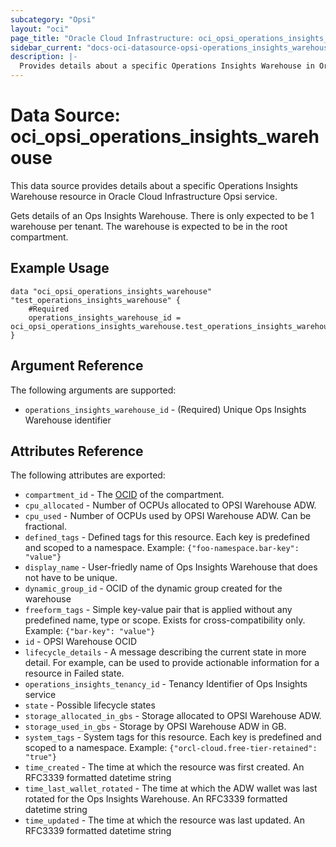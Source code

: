 ```yaml
---
subcategory: "Opsi"
layout: "oci"
page_title: "Oracle Cloud Infrastructure: oci_opsi_operations_insights_warehouse"
sidebar_current: "docs-oci-datasource-opsi-operations_insights_warehouse"
description: |-
  Provides details about a specific Operations Insights Warehouse in Oracle Cloud Infrastructure Opsi service
---
```


# Data Source: oci_opsi_operations_insights_warehouse
This data source provides details about a specific Operations Insights Warehouse resource in Oracle Cloud Infrastructure Opsi service.

Gets details of an Ops Insights Warehouse.
There is only expected to be 1 warehouse per tenant. The warehouse is expected to be in the root compartment.


## Example Usage

```hcl
data "oci_opsi_operations_insights_warehouse" "test_operations_insights_warehouse" {
	#Required
	operations_insights_warehouse_id = oci_opsi_operations_insights_warehouse.test_operations_insights_warehouse.id
}
```

## Argument Reference

The following arguments are supported:

* `operations_insights_warehouse_id` - (Required) Unique Ops Insights Warehouse identifier


## Attributes Reference

The following attributes are exported:

* `compartment_id` - The [OCID](https://docs.cloud.oracle.com/iaas/Content/General/Concepts/identifiers.htm) of the compartment.
* `cpu_allocated` - Number of OCPUs allocated to OPSI Warehouse ADW. 
* `cpu_used` - Number of OCPUs used by OPSI Warehouse ADW. Can be fractional. 
* `defined_tags` - Defined tags for this resource. Each key is predefined and scoped to a namespace. Example: `{"foo-namespace.bar-key": "value"}` 
* `display_name` - User-friedly name of Ops Insights Warehouse that does not have to be unique.
* `dynamic_group_id` - OCID of the dynamic group created for the warehouse
* `freeform_tags` - Simple key-value pair that is applied without any predefined name, type or scope. Exists for cross-compatibility only. Example: `{"bar-key": "value"}` 
* `id` - OPSI Warehouse OCID
* `lifecycle_details` - A message describing the current state in more detail. For example, can be used to provide actionable information for a resource in Failed state.
* `operations_insights_tenancy_id` - Tenancy Identifier of Ops Insights service
* `state` - Possible lifecycle states
* `storage_allocated_in_gbs` - Storage allocated to OPSI Warehouse ADW. 
* `storage_used_in_gbs` - Storage by OPSI Warehouse ADW in GB. 
* `system_tags` - System tags for this resource. Each key is predefined and scoped to a namespace. Example: `{"orcl-cloud.free-tier-retained": "true"}` 
* `time_created` - The time at which the resource was first created. An RFC3339 formatted datetime string
* `time_last_wallet_rotated` - The time at which the ADW wallet was last rotated for the Ops Insights Warehouse. An RFC3339 formatted datetime string
* `time_updated` - The time at which the resource was last updated. An RFC3339 formatted datetime string

